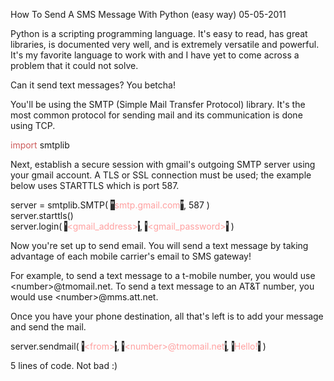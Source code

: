 How To Send A SMS Message With Python (easy way)
05-05-2011

Python is a scripting programming language. It's easy to read, has great libraries, is documented very well, and is extremely versatile and powerful. It's my favorite language to work with and I have yet to come across a problem that it could not solve.

Can it send text messages? You betcha!

You'll be using the SMTP (Simple Mail Transfer Protocol) library. It's the most common protocol for sending mail and its communication is done using TCP.

<div id="code">
<font color="#cd5c5c">import</font>&nbsp;smtplib<br>
</div>

Next, establish a secure session with gmail's outgoing SMTP server using your gmail account. A TLS or SSL connection must be used; the example below uses STARTTLS which is port 587.

<div id="code">
server = smtplib.SMTP( <span style="background-color: #333333"><font color="#ffffff">&quot;</font></span><font color="#ffa0a0">smtp.gmail.com</font><span style="background-color: #333333"><font color="#ffffff">&quot;</font></span>, 587 )<br>
server.starttls()<br>
server.login( <span style="background-color: #333333"><font color="#ffffff">'</font></span><font color="#ffa0a0">&lt;gmail_address&gt;</font><span style="background-color: #333333"><font color="#ffffff">'</font></span>, <span style="background-color: #333333"><font color="#ffffff">'</font></span><font color="#ffa0a0">&lt;gmail_password&gt;</font><span style="background-color: #333333"><font color="#ffffff">'</font></span>&nbsp;)<br>
</div>

Now you're set up to send email. You will send a text message by taking advantage of each mobile carrier's email to SMS gateway!

For example, to send a text message to a t-mobile number, you would use &lt;number&gt;@tmomail.net. To send a text message to an AT&T number, you would use &lt;number&gt;@mms.att.net.

Once you have your phone destination, all that's left is to add your message and send the mail.

<div id="code">
server.sendmail( <span style="background-color: #333333"><font color="#ffffff">'</font></span><font color="#ffa0a0">&lt;from&gt;</font><span style="background-color: #333333"><font color="#ffffff">'</font></span>, <span style="background-color: #333333"><font color="#ffffff">'</font></span><font color="#ffa0a0">&lt;number&gt;@tmomail.net</font><span style="background-color: #333333"><font color="#ffffff">'</font></span>, <span style="background-color: #333333"><font color="#ffffff">'</font></span><font color="#ffa0a0">Hello!</font><span style="background-color: #333333"><font color="#ffffff">'</font></span>&nbsp;)<br>
</div>

5 lines of code. Not bad :)

